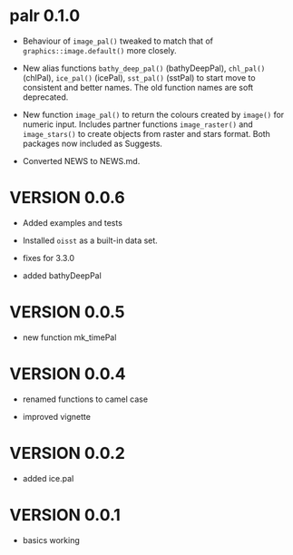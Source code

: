 # palr  0.1.0
    
* Behaviour of `image_pal()` tweaked to match that of `graphics::image.default()` more
 closely.
 
* New alias functions `bathy_deep_pal()` (bathyDeepPal), `chl_pal()` (chlPal), 
 `ice_pal()` (icePal), `sst_pal()` (sstPal) to start move to consistent and
 better names. The old function names are soft deprecated. 
 
* New function `image_pal()` to return the colours created by `image()` for numeric
 input. Includes partner functions `image_raster()` and `image_stars()` to create
 objects from raster and stars format. Both packages now included as Suggests. 
 
* Converted NEWS to NEWS.md. 

#   VERSION 0.0.6

* Added examples and tests

* Installed `oisst` as a built-in data set. 

* fixes for 3.3.0

* added bathyDeepPal

#   VERSION 0.0.5
     
* new function mk_timePal

#   VERSION 0.0.4

* renamed functions to camel case

* improved vignette

#   VERSION 0.0.2

* added ice.pal

#   VERSION 0.0.1

* basics working
 


